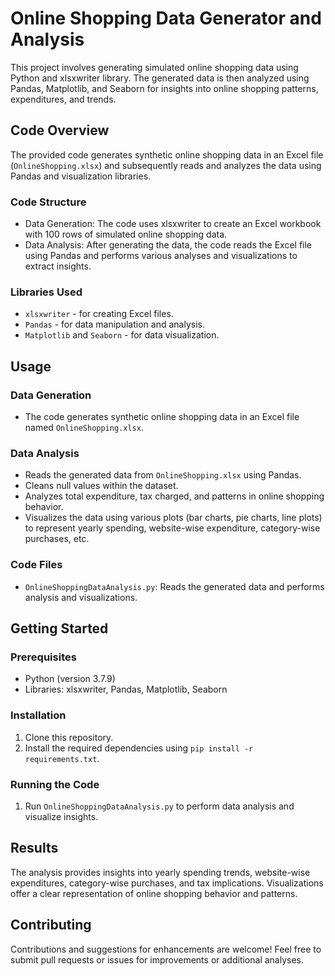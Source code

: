# Online Shopping Data Generator and Analysis

This project involves generating simulated online shopping data using Python and xlsxwriter library. The generated data is then analyzed using Pandas, Matplotlib, and Seaborn for insights into online shopping patterns, expenditures, and trends.

## Code Overview

The provided code generates synthetic online shopping data in an Excel file (`OnlineShopping.xlsx`) and subsequently reads and analyzes the data using Pandas and visualization libraries.

### Code Structure

- Data Generation: The code uses xlsxwriter to create an Excel workbook with 100 rows of simulated online shopping data.
- Data Analysis: After generating the data, the code reads the Excel file using Pandas and performs various analyses and visualizations to extract insights.

### Libraries Used
- `xlsxwriter` - for creating Excel files.
- `Pandas` - for data manipulation and analysis.
- `Matplotlib` and `Seaborn` - for data visualization.

## Usage

### Data Generation
- The code generates synthetic online shopping data in an Excel file named `OnlineShopping.xlsx`.

### Data Analysis
- Reads the generated data from `OnlineShopping.xlsx` using Pandas.
- Cleans null values within the dataset.
- Analyzes total expenditure, tax charged, and patterns in online shopping behavior.
- Visualizes the data using various plots (bar charts, pie charts, line plots) to represent yearly spending, website-wise expenditure, category-wise purchases, etc.

### Code Files
- `OnlineShoppingDataAnalysis.py`: Reads the generated data and performs analysis and visualizations.

## Getting Started

### Prerequisites
- Python (version 3.7.9)
- Libraries: xlsxwriter, Pandas, Matplotlib, Seaborn

### Installation
1. Clone this repository.
2. Install the required dependencies using `pip install -r requirements.txt`.

### Running the Code
1. Run `OnlineShoppingDataAnalysis.py` to perform data analysis and visualize insights.

## Results

The analysis provides insights into yearly spending trends, website-wise expenditures, category-wise purchases, and tax implications. Visualizations offer a clear representation of online shopping behavior and patterns.

## Contributing

Contributions and suggestions for enhancements are welcome! Feel free to submit pull requests or issues for improvements or additional analyses.
